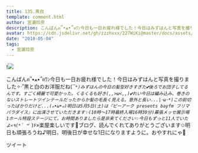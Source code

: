 ```yaml
---
title: 135.黒白
template: comment.html
author: 宮瀬玲奈
description: こんばんฅ՞•ﻌ•՞ฅﾜﾝ今日も一日お疲れ様でした！今日はみずはんと写真を撮りました✧‧˚黒と白のお洋服だね(*´˘`*)みずはんの今日の髪型好きすぎた💕後ろでお団子してるんです。すごく綺麗で可愛かった。くるくるも好...
avatar: https://cdn.jsdelivr.net/gh/zzzhxxx/227WiKi@master/docs/assets/photo/avatar/reina.jpg
date: "2018-05-04"
tags:
  - 宮瀬玲奈
---
```


!![](https://cdn.jsdelivr.net/gh/227WiKi/227WiKi-image@master/blog-image/reina-2018-05-04_1.jpg)


こんばんฅ՞•ﻌ•՞ฅﾜﾝ今日も一日お疲れ様でした！今日はみずはんと写真を撮りました✧‧˚黒と白のお洋服だね(*´˘`*)みずはんの今日の髪型好きすぎた💕後ろでお団子してるんです。すごく綺麗で可愛かった。くるくるも好き(,,>ω<,,)💕れい今日は編み込み、巻きのないストレートツインテールだったからか髪の毛長く見える。意外と長い...|･ω･*)この前切ったばかりだけど...(๑•ω•๑)明日は5月5日(土)は『ピーアーク presents bayfm フリマパラダイス』に出演させていただきます✨(10時～17時最終入場16時30分)幕張メッセ展示場1ホール特設ステージにて。お時間ありましたら是非来てください✨今日もずっと11人でいたよ«٩(*´ ꒳ `*)۶»楽屋楽しいです💓ブログ、読んでくれてありがとうございます✩明日も頑張ろうね♪明日、明後日が幸せな1日になりますように。おやすれにゃ💓


ツイート



